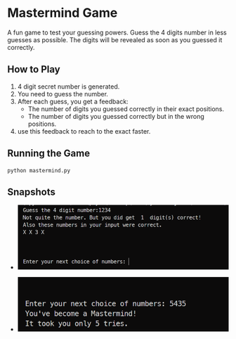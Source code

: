 
# Mastermind Game

A fun game to test your guessing powers. Guess the 4 digits number in less guesses as possible. The digits will be revealed as soon as you guessed it correctly.

## How to Play

1. 4 digit secret number is generated.
2. You need to guess the number.
3. After each guess, you get a feedback:
   - The number of digits you guessed correctly in their exact positions.
   - The number of digits you guessed correctly but in the wrong positions.
4. use this feedback to reach to the exact faster.

## Running the Game
   ```
   python mastermind.py
   ```

## Snapshots
- ![1](image.png)

- ![2](image-1.png)